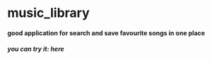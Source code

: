 # music_library


<h4>good application for search and save favourite songs in one place</h4>

<h5>you can try it: <link href="http://188.166.28.39:5000/">here</link></h5>
